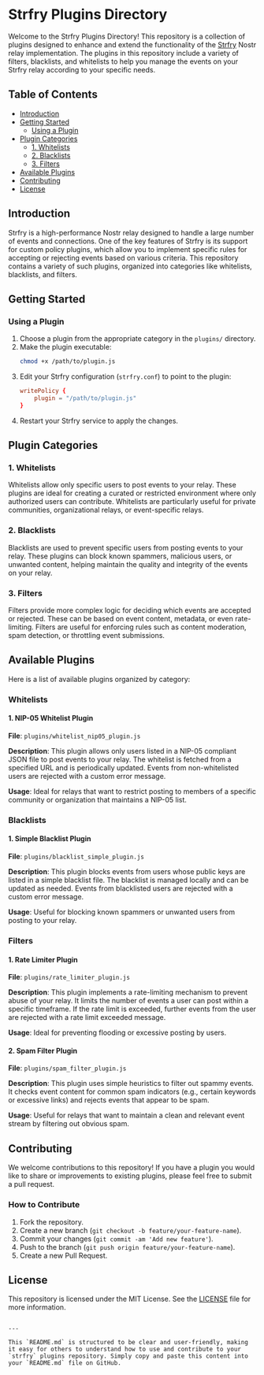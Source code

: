 # Strfry Plugins Directory

Welcome to the Strfry Plugins Directory! This repository is a collection of plugins designed to enhance and extend the functionality of the [Strfry](https://github.com/hoytech/strfry) Nostr relay implementation. The plugins in this repository include a variety of filters, blacklists, and whitelists to help you manage the events on your Strfry relay according to your specific needs.

## Table of Contents

- [Introduction](#introduction)
- [Getting Started](#getting-started)
  - [Using a Plugin](#using-a-plugin)
- [Plugin Categories](#plugin-categories)
  - [1. Whitelists](#1-whitelists)
  - [2. Blacklists](#2-blacklists)
  - [3. Filters](#3-filters)
- [Available Plugins](#available-plugins)
- [Contributing](#contributing)
- [License](#license)

## Introduction

Strfry is a high-performance Nostr relay designed to handle a large number of events and connections. One of the key features of Strfry is its support for custom policy plugins, which allow you to implement specific rules for accepting or rejecting events based on various criteria. This repository contains a variety of such plugins, organized into categories like whitelists, blacklists, and filters.

## Getting Started

### Using a Plugin

1. Choose a plugin from the appropriate category in the `plugins/` directory.
2. Make the plugin executable:
   ```bash
   chmod +x /path/to/plugin.js
   ```
3. Edit your Strfry configuration (`strfry.conf`) to point to the plugin:
   ```toml
   writePolicy {
       plugin = "/path/to/plugin.js"
   }
   ```
4. Restart your Strfry service to apply the changes.

## Plugin Categories

### 1. Whitelists

Whitelists allow only specific users to post events to your relay. These plugins are ideal for creating a curated or restricted environment where only authorized users can contribute. Whitelists are particularly useful for private communities, organizational relays, or event-specific relays.

### 2. Blacklists

Blacklists are used to prevent specific users from posting events to your relay. These plugins can block known spammers, malicious users, or unwanted content, helping maintain the quality and integrity of the events on your relay.

### 3. Filters

Filters provide more complex logic for deciding which events are accepted or rejected. These can be based on event content, metadata, or even rate-limiting. Filters are useful for enforcing rules such as content moderation, spam detection, or throttling event submissions.

## Available Plugins

Here is a list of available plugins organized by category:

### Whitelists

#### 1. NIP-05 Whitelist Plugin

**File**: `plugins/whitelist_nip05_plugin.js`

**Description**: This plugin allows only users listed in a NIP-05 compliant JSON file to post events to your relay. The whitelist is fetched from a specified URL and is periodically updated. Events from non-whitelisted users are rejected with a custom error message.

**Usage**: Ideal for relays that want to restrict posting to members of a specific community or organization that maintains a NIP-05 list.

### Blacklists

#### 1. Simple Blacklist Plugin

**File**: `plugins/blacklist_simple_plugin.js`

**Description**: This plugin blocks events from users whose public keys are listed in a simple blacklist file. The blacklist is managed locally and can be updated as needed. Events from blacklisted users are rejected with a custom error message.

**Usage**: Useful for blocking known spammers or unwanted users from posting to your relay.

### Filters

#### 1. Rate Limiter Plugin

**File**: `plugins/rate_limiter_plugin.js`

**Description**: This plugin implements a rate-limiting mechanism to prevent abuse of your relay. It limits the number of events a user can post within a specific timeframe. If the rate limit is exceeded, further events from the user are rejected with a rate limit exceeded message.

**Usage**: Ideal for preventing flooding or excessive posting by users.

#### 2. Spam Filter Plugin

**File**: `plugins/spam_filter_plugin.js`

**Description**: This plugin uses simple heuristics to filter out spammy events. It checks event content for common spam indicators (e.g., certain keywords or excessive links) and rejects events that appear to be spam.

**Usage**: Useful for relays that want to maintain a clean and relevant event stream by filtering out obvious spam.

## Contributing

We welcome contributions to this repository! If you have a plugin you would like to share or improvements to existing plugins, please feel free to submit a pull request.

### How to Contribute

1. Fork the repository.
2. Create a new branch (`git checkout -b feature/your-feature-name`).
3. Commit your changes (`git commit -am 'Add new feature'`).
4. Push to the branch (`git push origin feature/your-feature-name`).
5. Create a new Pull Request.

## License

This repository is licensed under the MIT License. See the [LICENSE](LICENSE) file for more information.
```

---

This `README.md` is structured to be clear and user-friendly, making it easy for others to understand how to use and contribute to your `strfry` plugins repository. Simply copy and paste this content into your `README.md` file on GitHub.
